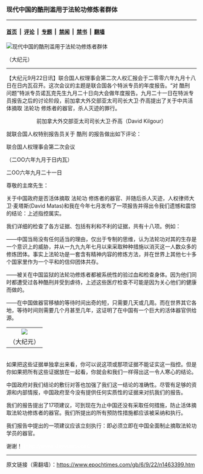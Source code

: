 ### 现代中国的酷刑滥用于法轮功修炼者群体

---

#### [首页](../../../..?n1463399) &nbsp;|&nbsp; [评论](../../../../../epoch-comment?n1463399) &nbsp;|&nbsp; [专题](../../../../../epoch-special?n1463399) &nbsp;|&nbsp; [禁闻](../../../../../epoch-news?n1463399) &nbsp;|&nbsp; [禁书](../../../../../books?n1463399) &nbsp;|&nbsp; [翻墙](https://github.com/gfw-breaker/nogfw/blob/master/README.md?n1463399)


<div><img alt="现代中国的酷刑滥用于法轮功修炼者群体" class="attachment-djy_600_400 size-djy_600_400 wp-post-image" src="https://i.epochtimes.com/assets/uploads/2006/09/609220737541695-600x400.jpg"/>
<div class="caption">
 <p>
  （大纪元）
 </p>
</div></div><hr/><div class="post_content" id="artbody" itemprop="articleBody">
 <!-- article content begin -->
 <p>
  【大纪元9月22日讯】联合国人权理事会第二次人权汇报会于二零零六年九月十八日在日内瓦召开。这次会议的主题是联合国各个特派专员的年度报告。“对
  <ok href="https://www.epochtimes.com/gb/tag/%E9%85%B7%E5%88%91.html">
   酷刑
  </ok>
  问题”特派专员诺瓦克先生九月二十日向大会做年度报告。九月二十一日在特派专员报告之后的讨论阶段，前加拿大外交部亚太司司长大卫‧乔高提出了关于中共活体摘取
  <ok href="https://www.epochtimes.com/gb/tag/%E6%B3%95%E8%BD%AE%E5%8A%9F.html">
   法轮功
  </ok>
  修炼者的器官，杀人灭迹的罪行。
 </p>
 <p>
  <center>
   前加拿大外交部亚太司司长大卫‧乔高（David Kilgour）
  </center>
 </p>
 <p>
  就联合国人权特别报告员关于
  <ok href="https://www.epochtimes.com/gb/tag/%E9%85%B7%E5%88%91.html">
   酷刑
  </ok>
  的报告做出如下评论：
 </p>
 <p>
  联合国人权理事会第二次会议
 </p>
 <p>
  （二OO六年九月于日内瓦）
 </p>
 <p>
  二OO六年九月二十一日
 </p>
 <p>
  尊敬的主席先生：
 </p>
 <p>
  关于中国政府是否活体摘取
  <ok href="https://www.epochtimes.com/gb/tag/%E6%B3%95%E8%BD%AE%E5%8A%9F.html">
   法轮功
  </ok>
  修炼者的器官、并随后杀人灭迹，人权律师大卫‧麦塔斯(David Matas)和我在今年七月发布了一项报告并得出令我们遗憾和震惊的结论：上述指控属实。
 </p>
 <p>
  我们详细的检查了各方证据、包括有利和不利的证据，共有十八项。例如：
 </p>
 <p>
  ——中国当局没有任何适当的理由，仅出于专制的思维，认为法轮功对其的生存是一个意识上的威胁，并从一九九九年七月以来采取种种措施以消灭这一人数众多的修炼团体。事实上法轮功是一套含有精神内容的修炼方法，并在世界上其他七十多个国家里作为一个平和的信仰团体共存。
 </p>
 <p>
  ——被关在中国监狱的法轮功修炼者都被系统性的验过血和检查身体。因为他们同时都遭受过各种酷刑并受到虐待，上述这些医疗检查不可能是因为关心他们的健康而做的。
 </p>
 <p>
  ——在中国做器官移植的等待时间出奇的短，只需要几天或几周。而在世界其它各地，等待时间则需要几个月甚至几年，这证明了在中国有一个巨大的活体器官供给源。
  <br/>
  <center>
  </center>
 </p>
 <table border="0" cellpadding="3" cellspacing="3" width="100%">
  <tr>
   <td align="center">
    <ok href="/i6/609220737481695.jpg">
     <img src="/i6/609220737481695--ss.jpg"/>
    </ok>
   </td>
  </tr>
  <tr>
   <td align="center">
    <span class="bn12">
     （大纪元）
    </span>
   </td>
  </tr>
 </table>
 <p>
  <br/>
  如果把这些证据单独拿出来看，你可以说这项或那项证据不能证实这一指控。但是你如果把所有这些证据放在一起看，你就会和我们一样得出这一令人寒心的结论。
 </p>
 <p>
  中国政府对我们结论的敷衍对答也加强了我们这一结论的准确性。尽管有足够的资源和内部情报，中国政府至今没有提供任何实质性的证据来对抗我们的报告。
 </p>
 <p>
  我们的报告提出了17项建议，可到现在为止中国还没有采取任何措施，防止活体摘取法轮功修炼者的器官。我们所提出的所有预防性措施都应该被采纳和执行。
 </p>
 <p>
  我们报告中提出的一项建议应该立刻执行：即必须立即在中国全面制止摘取法轮功学员的器官。
 </p>
 <p>
  谢谢！
  <font color="#ffffff">
   (http://www.dajiyuan.com)
  </font>
 </p>
 <!-- article content end -->
 <div id="below_article_ad">
 </div>
</div>


---

原文链接（需翻墙）：https://www.epochtimes.com/gb/6/9/22/n1463399.htm